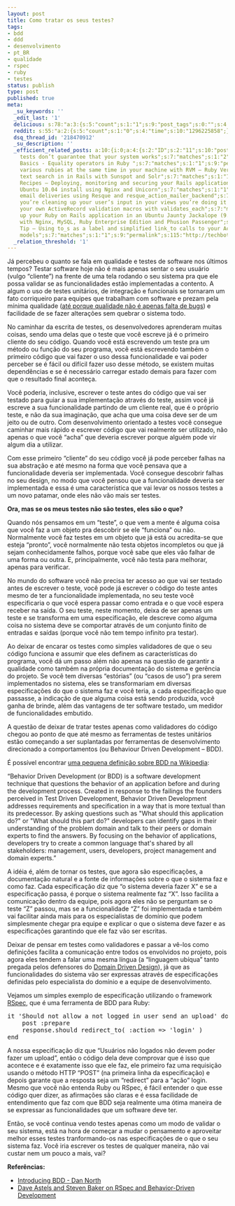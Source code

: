 ```yaml
---
layout: post
title: Como tratar os seus testes?
tags:
- bdd
- ddd
- desenvolvimento
- pt_BR
- qualidade
- rspec
- ruby
- testes
status: publish
type: post
published: true
meta:
  _su_keywords: ''
  _edit_last: '1'
  delicious: s:78:"a:3:{s:5:"count";s:1:"1";s:9:"post_tags";s:0:"";s:4:"time";s:10:"1295462067";}";
  reddit: s:55:"a:2:{s:5:"count";s:1:"0";s:4:"time";s:10:"1296225858";}";
  dsq_thread_id: '218470912'
  _su_description: ''
  _efficient_related_posts: a:10:{i:0;a:4:{s:2:"ID";s:2:"11";s:10:"post_title";s:51:"Unit
    tests don’t guarantee that your system works";s:7:"matches";s:1:"2";s:9:"permalink";s:75:"http://techbot.me/2008/03/unit-tests-dont-guarantee-that-your-system-works/";}i:1;a:4:{s:2:"ID";s:3:"352";s:10:"post_title";s:41:"Ruby
    Basics - Equality operators in Ruby ";s:7:"matches";s:1:"1";s:9:"permalink";s:62:"http://techbot.me/2011/05/ruby-basics-equality-operators-ruby/";}i:2;a:4:{s:2:"ID";s:3:"162";s:10:"post_title";s:90:"Handling
    various rubies at the same time in your machine with RVM – Ruby Version Manager";s:7:"matches";s:1:"1";s:9:"permalink";s:123:"http://techbot.me/2011/01/handling-various-rubies-at-the-same-time-in-your-machine-with-rvm-%e2%80%93-ruby-version-manager/";}i:3;a:4:{s:2:"ID";s:3:"134";s:10:"post_title";s:50:"Full
    text search in in Rails with Sunspot and Solr";s:7:"matches";s:1:"1";s:9:"permalink";s:77:"http://techbot.me/2011/01/full-text-search-in-in-rails-with-sunspot-and-solr/";}i:4;a:4:{s:2:"ID";s:3:"115";s:10:"post_title";s:136:"Deployment
    Recipes – Deploying, monitoring and securing your Rails application to a clean
    Ubuntu 10.04 install using Nginx and Unicorn";s:7:"matches";s:1:"1";s:9:"permalink";s:158:"http://techbot.me/2010/08/deployment-recipes-deploying-monitoring-and-securing-your-rails-application-to-a-clean-ubuntu-10-04-install-using-nginx-and-unicorn/";}i:5;a:4:{s:2:"ID";s:3:"101";s:10:"post_title";s:75:"Asynchronous
    email deliveries using Resque and resque_action_mailer_backend";s:7:"matches";s:1:"1";s:9:"permalink";s:102:"http://techbot.me/2010/07/asynchronous-email-deliveries-using-resque-and-resque_action_mailer_backend/";}i:6;a:4:{s:2:"ID";s:2:"98";s:10:"post_title";s:81:"If
    you’re cleaning up your user’s input in your views you’re doing it wrong";s:7:"matches";s:1:"1";s:9:"permalink";s:126:"http://techbot.me/2009/11/if-you%e2%80%99re-cleaning-up-your-user%e2%80%99s-input-in-your-views-you%e2%80%99re-doing-it-wrong/";}i:7;a:4:{s:2:"ID";s:2:"93";s:10:"post_title";s:68:"Building
    your own ActiveRecord validation macros with validates_each";s:7:"matches";s:1:"1";s:9:"permalink";s:95:"http://techbot.me/2009/09/building-your-own-activerecord-validation-macros-with-validates_each/";}i:8;a:4:{s:2:"ID";s:2:"59";s:10:"post_title";s:150:"Setting
    up your Ruby on Rails application in an Ubuntu Jaunty Jackalope (9.04) server
    with Nginx, MySQL, Ruby Enterprise Edition and Phusion Passenger";s:7:"matches";s:1:"1";s:9:"permalink";s:172:"http://techbot.me/2009/06/setting-up-your-ruby-on-rails-application-in-a-ubuntu-jaunty-jackalope-9-04-server-with-nginx-mysql-ruby-enterprise-edition-and-phusion-passenger/";}i:9;a:4:{s:2:"ID";s:2:"53";s:10:"post_title";s:92:"Quick
    Tip – Using to_s as a label and simplified link_to calls to your ActiveRecord
    models";s:7:"matches";s:1:"1";s:9:"permalink";s:115:"http://techbot.me/2009/06/quick-tip-using-to_s-as-a-label-and-simplified-link_to-calls-to-your-activerecord-models/";}}
  _relation_threshold: '1'
---
```

Já percebeu o quanto se fala em qualidade e testes de software nos últimos tempos? Testar software hoje não é mais apenas sentar o seu usuário (vulgo “cliente”) na frente de uma tela rodando o seu sistema pra que ele possa validar se as funcionalidades estão implementadas a contento. A algum o uso de testes unitários, de integração e funcionais se tornaram um fato corriqueiro para equipes que trabalham com software e prezam pela mínima qualidade (<a href="http://imasters.uol.com.br/artigo/6061/gerencia/qualidade_e_de_graca">até porque qualidade não é apenas falta de bugs</a>) e facilidade de se fazer alterações sem quebrar o sistema todo.

No caminhar da escrita de testes, os desenvolvedores aprenderam muitas coisas, sendo uma delas que o teste que você escreve já é o primeiro cliente do seu código. Quando você está escrevendo um teste pra um método ou função do seu programa, você está escrevendo também o primeiro código que vai fazer o uso dessa funcionalidade e vai poder perceber se é fácil ou difícil fazer uso desse método, se existem muitas dependências e se é necessário carregar estado demais para fazer com que o resultado final aconteça.

Você poderia, inclusive, escrever o teste antes do código que vai ser testado para guiar a sua implementação através do teste, assim você já escreve a sua funcionalidade partindo de um cliente real, que é o próprio teste, e não da sua imaginação, que acha que uma coisa deve ser de um jeito ou de outro. Com desenvolvimento orientado a testes você consegue caminhar mais rápido e escrever código que vai realmente ser utilizado, não apenas o que você “acha” que deveria escrever porque alguém pode vir algum dia a utilizar.

Com esse primeiro “cliente” do seu código você já pode perceber falhas na sua abstração e até mesmo na forma que você pensava que a funcionalidade deveria ser implementada. Você consegue descobrir falhas no seu design, no modo que você pensou que a funcionalidade deveria ser implementada e essa é uma característica que vai levar os nossos testes a um novo patamar, onde eles não vão mais ser testes.

<strong>Ora, mas se os meus testes não são testes, eles são o que?</strong>

Quando nós pensamos em um “teste”, o que vem a mente é alguma coisa que você faz a um objeto pra descobrir se ele “funciona” ou não. Normalmente você faz testes em um objeto que já está ou acredita-se que esteja “pronto”, você normalmente não testa objetos incompletos ou que já sejam conhecidamente falhos, porque você sabe que eles vão falhar de uma forma ou outra. E, principalmente, você não testa para melhorar, apenas para verificar.

No mundo do software você não precisa ter acesso ao que vai ser testado antes de escrever o teste, você pode já escrever o código do teste antes mesmo de ter a funcionalidade implementada, no seu teste você especificaria o que você espera passar como entrada e o que você espera receber na saída. O seu teste, neste momento, deixa de ser apenas um teste e se transforma em uma especificação, ele descreve como alguma coisa no sistema deve se comportar através de um conjunto finito de entradas e saídas (porque você não tem tempo infinito pra testar).

Ao deixar de encarar os testes como simples validadores de que o seu código funciona e assumir que eles definem as características do programa, você dá um passo além não apenas na questão de garantir a qualidade como também na própria documentação do sistema e gerência do projeto. Se você tem diversas “estórias” (ou “casos de uso”) pra serem implementados no sistema, eles se transformariam em diversas especificações do que o sistema faz e você teria, a cada especificação que passasse, a indicação de que alguma coisa está sendo produzida, você ganha de brinde, além das vantagens de ter software testado, um medidor de funcionalidades embutido.

A questão de deixar de tratar testes apenas como validadores do código chegou ao ponto de que até mesmo as ferramentas de testes unitários estão começando a ser suplantadas por ferramentas de desenvolvimento direcionado a comportamentos (ou Behaviour Driven Development – BDD).

É possível encontrar <a href="http://en.wikipedia.org/wiki/Behavior_driven_development">uma pequena definição sobre BDD na Wikipedia</a>:

“Behavior Driven Development (or BDD) is a software development technique that questions the behavior of an application before and during the development process. Created in response to the failings the founders perceived in Test Driven Development, Behavior Driven Development addresses requirements and specification in a way that is more textual than its predecessor. By asking questions such as "What should this application do?" or "What should this part do?" developers can identify gaps in their understanding of the problem domain and talk to their peers or domain experts to find the answers. By focusing on the behavior of applications, developers try to create a common language that's shared by all stakeholders: management, users, developers, project management and domain experts.”

A idéia é, além de tornar os testes, que agora são especificações, a documentação natural e a fonte de informações sobre o que o sistema faz e como faz. Cada especificação diz que “o sistema deveria fazer X” e se a especificação passa, é porque o sistema realmente faz “X”. Isso facilita a comunicação dentro da equipe, pois agora eles não se perguntam se o teste “Z” passou, mas se a funcionalidade “Z” foi implementada e também vai facilitar ainda mais para os especialistas de domínio que podem simplesmente chegar pra equipe e explicar o que o sistema deve fazer e as especificações garantindo que ele faz vão ser escritas.

Deixar de pensar em testes como validadores e passar a vê-los como definições facilita a comunicação entre todos os envolvidos no projeto, pois agora eles tendem a falar uma mesma língua (a “linguagem ubíqua” tanto pregada pelos defensores do <a href="http://domaindrivendesign.org/">Domain Driven Design</a>), já que as funcionalidades do sistema vão ser expressas através de especificações definidas pelo especialista do domínio e a equipe de desenvolvimento.

Vejamos um simples exemplo de especificação utilizando o framework <a href="http://rspec.info/">RSpec</a>, que é uma ferramenta de BDD para Ruby:

<pre class="brush:ruby">it 'Should not allow a not logged in user send an upload' do
    post :prepare
    response.should redirect_to( :action => 'login' )
end</pre>

A nossa especificação diz que “Usuários não logados não devem poder fazer um upload”, então o código dela deve comprovar que é isso que acontece e é exatamente isso que ele faz, ele primeiro faz uma requisição usando o método HTTP “POST” (na primeira linha da especificação) e depois garante que a resposta seja um “redirect” para a “ação” login. Mesmo que você não entenda Ruby ou RSpec, é fácil entender o que esse código quer dizer, as afirmações são claras e é essa facilidade de entendimento que faz com que BDD seja realmente uma ótima maneira de se expressar as funcionalidades que um software deve ter.

Então, se você continua vendo testes apenas como um modo de validar o seu sistema, está na hora de começar a mudar o pensamento e aproveitar melhor esses testes tranformando-os nas especificações de o que o seu sistema faz. Você iria escrever os testes de qualquer maneira, não vai custar nem um pouco a mais, vai?

<strong>Referências:</strong>
<ul>
      <li><a href="http://dannorth.net/introducing-bdd">Introducing BDD - Dan North</a></li>
      <li><a href="http://www.infoq.com/interviews/Dave-Astels-and-Steven-Baker">Dave Astels and Steven Baker on RSpec and Behavior-Driven Development</a></li>
</ul>
